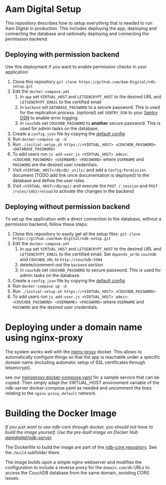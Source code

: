 # Aam Digital Setup
This repository describes how to setup everything that is needed to run Aam Digital in production.
This includes deploying the app, deploying and connecting the database and optionally deploying and connecting the permission backend.

## Deploying with permission backend
Use this deployment if you want to enable permission checks in your application

1. Clone this repository `git clone https://github.com/Aam-Digital/ndb-setup.git`
2. Edit the `docker-compose.yml`
   1. in `app` set `VIRTUAL_HOST` and `LETSENCRYPT_HOST` to the desired URL and `LETSENCRYPT_EMAIL` to the certified email
   2. in `backend` set `DATABASE_PASSWORD` to a secure password. This is used for the replication process. (optional) set `SENTRY_DSN` to your [Sentry DSN](https://docs.sentry.io/product/sentry-basics/dsn-explainer/) to enable error logging. 
   3. in `couchdb` set `COUCHDB_PASSWORD` to **another** secure password. This is used for admin tasks on the database. 
3. Create a `config.json` file by copying the [default config](https://github.com/Aam-Digital/ndb-core/blob/master/src/assets/config.default.json)
4. Run `docker-compose up -d`
5. Run `./initial-setup.sh https://<VIRTUAL_HOST> <COUCHDB_PASSWORD> <DATABASE_PASSWORD>`
6. To add users run `js add-user.js <VIRTUAL_HOST> admin:<COUCHDB_PASSWORD> <USERNAME> <PASSWORD>` where `USERNAME` and `PASSWORD` are the desired user credentials.
7. Visit `<VIRTUAL_HOST>/db/db/_utils/` and add a `Config:Permission` document (TODO add link once documentation is deployed) to the database and define the user roles
8. Visit `<VIRTUAL_HOST>/db/api/` and execute the `POST /_session` and `POST /rules/{db}/reload` to activate the changes in the backend

## Deploying without permission backend
To set up the application with a direct connection to the database, without a permission backend, follow these steps:

1. Clone this repository to easily get all the setup files: `git clone https://github.com/Aam-Digital/ndb-setup.git`
2. Edit the `docker-compose.yml`
   1. in `app` set `VIRTUAL_HOST` and `LETSENCRYPT_HOST` to the desired URL and `LETSENCRYPT_EMAIL` to the certified email. Set `depends_on` to `couchdb` and `COUCHDB_URL` to `http://couchdb:5984`
   2. delete/comment-out the `backend` section
   3. in `couchdb` set `COUCHDB_PASSWORD` to secure password. This is used for admin tasks on the database.
3. Create a `config.json` file by copying the [default config](https://github.com/Aam-Digital/ndb-core/blob/master/src/assets/config.default.json)
4. Run `docker-compose up -d`
5. Run `./initial-setup.sh https://<VIRTUAL_HOST> <COUCHDB_PASSWORD>`
6. To add users run `js add-user.js <VIRTUAL_HOST> admin:<COUCHDB_PASSWORD> <USERNAME> <PASSWORD>` where `USERNAME` and `PASSWORD` are the desired user credentials.

# Deploying under a domain name using nginx-proxy
The system works well with the [nginx-proxy](https://github.com/jwilder/nginx-proxy) docker. This allows to automatically configure things so that the app is reachable under a specific domain name (including automatic setup of SSL certificates through letsencrypt).

see our [nginxproxy.docker-compose.yaml](https://github.com/NGO-DB/docker/blob/master/nginxproxy.docker-compose.yaml) for a sample service that can be copied. Then simply adapt the VIRTUAL_HOST environment variable of the ndb-server docker-compose.yaml as needed and uncomment the lines relating to the `nginx-proxy_default` network.

# Building the Docker Image
*If you just want to use ndb-core through docker, you should not have to build the image yourself. Use the pre-built image on Docker Hub [aamdigital/ndb-server](https://cloud.docker.com/u/aamdigital/repository/docker/aamdigital/ndb-server).*

The Dockerfile to build the image are part of the [ndb-core repository](https://github.com/Aam-Digital/ndb-core).
See the `/build` subfolder there.

The image builds upon a simple nginx webserver
and modifies the configuration to include a reverse proxy for the `domain.com/db` URLs
to access the CouchDB database from the same domain, avoiding CORS issues.
